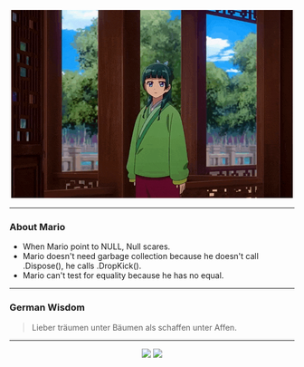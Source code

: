 <p align="center">
  <img src="assets/maomao.gif" />
</p>

---

### About Mario
- When Mario point to NULL, Null scares.
- Mario doesn't need garbage collection because he doesn't call .Dispose(), he calls .DropKick().
- Mario can't test for equality because he has no equal.

---

### German Wisdom
> Lieber träumen unter Bäumen als schaffen unter Affen.

---

<p align="center">
  <a>
    <img height="180em" src="https://github-readme-stats-eight-theta.vercel.app/api?username=Torfkopp&show_icons=true&theme=dark&include_all_commits=true&count_private=true"/>
  </a>
  <a href="https://github.com/Torfkopp?tab=repositories">
    <img height="180em" src="https://github-readme-stats-eight-theta.vercel.app/api/top-langs/?username=torfkopp&layout=compact&theme=dark&langs_count=8&hide=java"/>
  </a>
</p>
